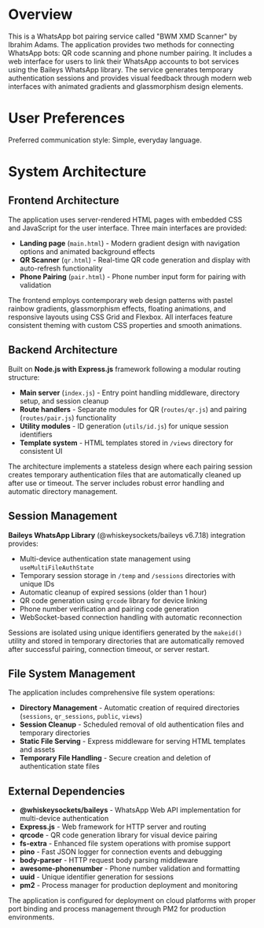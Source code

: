 # Overview

This is a WhatsApp bot pairing service called "BWM XMD Scanner" by Ibrahim Adams. The application provides two methods for connecting WhatsApp bots: QR code scanning and phone number pairing. It includes a web interface for users to link their WhatsApp accounts to bot services using the Baileys WhatsApp library. The service generates temporary authentication sessions and provides visual feedback through modern web interfaces with animated gradients and glassmorphism design elements.

# User Preferences

Preferred communication style: Simple, everyday language.

# System Architecture

## Frontend Architecture
The application uses server-rendered HTML pages with embedded CSS and JavaScript for the user interface. Three main interfaces are provided:
- **Landing page** (`main.html`) - Modern gradient design with navigation options and animated background effects
- **QR Scanner** (`qr.html`) - Real-time QR code generation and display with auto-refresh functionality
- **Phone Pairing** (`pair.html`) - Phone number input form for pairing with validation

The frontend employs contemporary web design patterns with pastel rainbow gradients, glassmorphism effects, floating animations, and responsive layouts using CSS Grid and Flexbox. All interfaces feature consistent theming with custom CSS properties and smooth animations.

## Backend Architecture
Built on **Node.js with Express.js** framework following a modular routing structure:
- **Main server** (`index.js`) - Entry point handling middleware, directory setup, and session cleanup
- **Route handlers** - Separate modules for QR (`routes/qr.js`) and pairing (`routes/pair.js`) functionality
- **Utility modules** - ID generation (`utils/id.js`) for unique session identifiers
- **Template system** - HTML templates stored in `/views` directory for consistent UI

The architecture implements a stateless design where each pairing session creates temporary authentication files that are automatically cleaned up after use or timeout. The server includes robust error handling and automatic directory management.

## Session Management
**Baileys WhatsApp Library** (@whiskeysockets/baileys v6.7.18) integration provides:
- Multi-device authentication state management using `useMultiFileAuthState`
- Temporary session storage in `/temp` and `/sessions` directories with unique IDs
- Automatic cleanup of expired sessions (older than 1 hour)
- QR code generation using `qrcode` library for device linking
- Phone number verification and pairing code generation
- WebSocket-based connection handling with automatic reconnection

Sessions are isolated using unique identifiers generated by the `makeid()` utility and stored in temporary directories that are automatically removed after successful pairing, connection timeout, or server restart.

## File System Management
The application includes comprehensive file system operations:
- **Directory Management** - Automatic creation of required directories (`sessions`, `qr_sessions`, `public`, `views`)
- **Session Cleanup** - Scheduled removal of old authentication files and temporary directories
- **Static File Serving** - Express middleware for serving HTML templates and assets
- **Temporary File Handling** - Secure creation and deletion of authentication state files

## External Dependencies

- **@whiskeysockets/baileys** - WhatsApp Web API implementation for multi-device authentication
- **Express.js** - Web framework for HTTP server and routing
- **qrcode** - QR code generation library for visual device pairing
- **fs-extra** - Enhanced file system operations with promise support
- **pino** - Fast JSON logger for connection events and debugging
- **body-parser** - HTTP request body parsing middleware
- **awesome-phonenumber** - Phone number validation and formatting
- **uuid** - Unique identifier generation for sessions
- **pm2** - Process manager for production deployment and monitoring

The application is configured for deployment on cloud platforms with proper port binding and process management through PM2 for production environments.